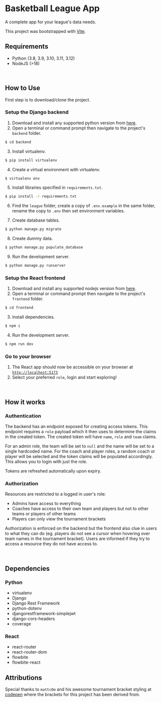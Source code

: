 # Basketball League App

A complete app for your league's data needs.

This project was bootstrapped with [Vite](https://vitejs.dev/).

## Requirements

- Python (3.8, 3.9, 3.10, 3.11, 3.12)
- NodeJS (>18)

<br/>

## How to Use

First step is to download/clone the project.

### Setup the Django backend

1. Download and install any supported python version from [here](https://www.python.org/downloads/).
2. Open a terminal or command prompt then navigate to the project's `backend` folder.

```bash
$ cd backend
```

3. Install virtualenv.

```bash
$ pip install virtualenv
```

4. Create a virtual environment with virtualenv.

```bash
$ virtualenv env
```

5. Install libraries specified in `requirements.txt`.

```bash
$ pip install -r requirements.txt
```

6. Find the `league` folder, create a copy of `.env.example` in the same folder, rename the copy to `.env` then set environment variables.

7. Create database tables.

```bash
$ python manage.py migrate
```

8. Create dummy data.

```bash
$ python manage.py populate_database
```

9. Run the development server.

```bash
$ python manage.py runserver
```

### Setup the React frontend

1. Download and install any supported nodejs version from [here](https://nodejs.org/en/).
2. Open a terminal or command prompt then navigate to the project's `frontend` folder.

```bash
$ cd frontend
```

3. Install dependencies.

```bash
$ npm i
```

4. Run the development server.

```bash
$ npm run dev
```

### Go to your browser

1. The React app should now be accessible on your browser at [`http://localhost:5173`](http://localhost:5173)
2. Select your preferred `role`, login and start exploring!

<br/>

## How it works

### Authentication

The backend has an endpoint exposed for creating access tokens. This endpoint requires a `role` payload which it then uses to determine the claims in the created token. The created token will have `name`, `role` and `team` claims.

For an admin role, the team will be set to `null` and the name will be set to a single hardcoded name. For the coach and player roles, a random coach or player will be selected and the token claims will be populated accordingly. This allows you to login with just the role.

Tokens are refreshed automatically upon expiry.

### Authorization

Resources are restricted to a logged in user's role:
- Admins have access to everything
- Coaches have access to their own team and players but not to other teams or players of other teams
- Players can only view the tournament brackets

Authorization is enforced on the backend but the frontend also clue in users to what they can do (eg. players do not see a cursor when hovering over team names in the tournament bracket). Users are informed if they try to access a resource they do not have access to.

<br/>

## Dependencies

### Python

- virtualenv
- Django
- Django Rest Framework
- python-dotenv
- djangorestframework-simplejwt
- django-cors-headers
- coverage

### React

- react-router
- react-router-dom
- flowbite
- flowbite-react

## Attributions

Special thanks to `mattc0m` and his awesome tournament bracket styling at [codepen](https://codepen.io/mattc0m/pen/gByvpw) where the brackets for this project has been derived from.
